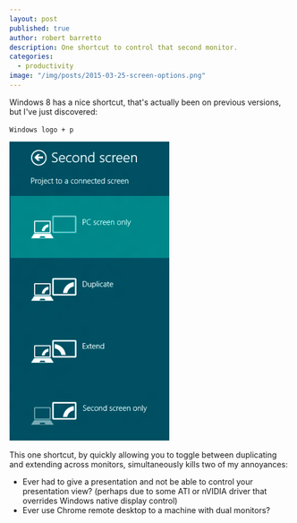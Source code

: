 ```yaml
---
layout: post
published: true
author: robert barretto
description: One shortcut to control that second monitor.
categories: 
  - productivity
image: "/img/posts/2015-03-25-screen-options.png"
---
```


Windows 8 has a nice shortcut, that's actually been on previous versions, but I've just discovered:

`Windows logo + p`


![](/img/posts/2015-03-25-screen-options.png)


This one shortcut, by quickly allowing you to toggle between duplicating and extending across monitors, simultaneously kills two of my annoyances:

* Ever had to give a presentation and not be able to control your presentation view? (perhaps due to some ATI or nVIDIA driver that overrides Windows native display control) 
* Ever use Chrome remote desktop to a machine with dual monitors?